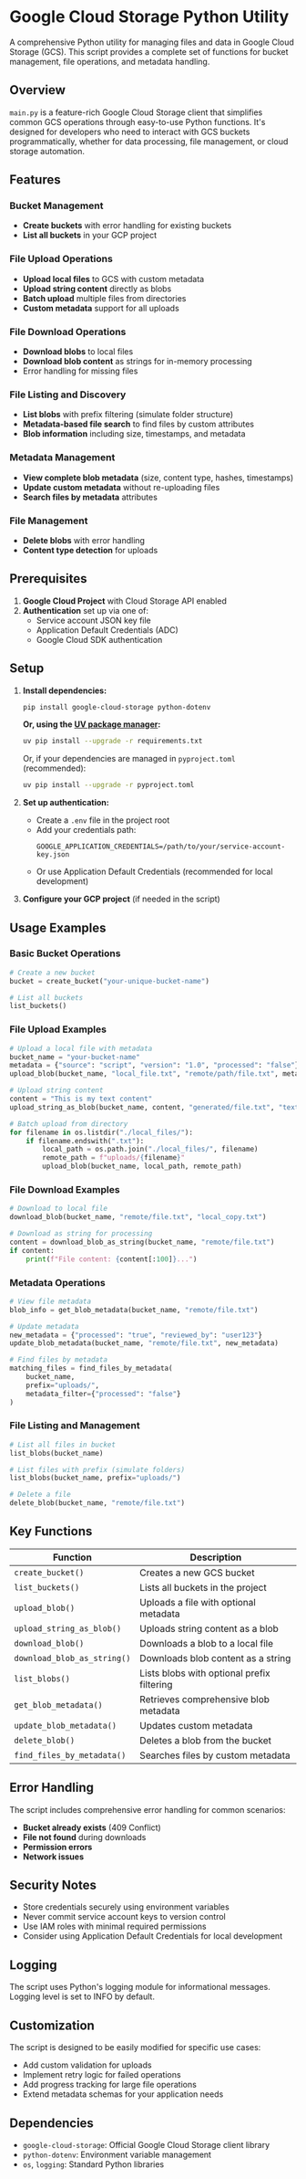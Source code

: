 # Google Cloud Storage Python Utility

A comprehensive Python utility for managing files and data in Google Cloud Storage (GCS). This script provides a complete set of functions for bucket management, file operations, and metadata handling.

## Overview

`main.py` is a feature-rich Google Cloud Storage client that simplifies common GCS operations through easy-to-use Python functions. It's designed for developers who need to interact with GCS buckets programmatically, whether for data processing, file management, or cloud storage automation.

## Features

### Bucket Management
- **Create buckets** with error handling for existing buckets
- **List all buckets** in your GCP project

### File Upload Operations
- **Upload local files** to GCS with custom metadata
- **Upload string content** directly as blobs
- **Batch upload** multiple files from directories
- **Custom metadata** support for all uploads

### File Download Operations
- **Download blobs** to local files
- **Download blob content** as strings for in-memory processing
- Error handling for missing files

### File Listing and Discovery
- **List blobs** with prefix filtering (simulate folder structure)
- **Metadata-based file search** to find files by custom attributes
- **Blob information** including size, timestamps, and metadata

### Metadata Management
- **View complete blob metadata** (size, content type, hashes, timestamps)
- **Update custom metadata** without re-uploading files
- **Search files by metadata** attributes

### File Management
- **Delete blobs** with error handling
- **Content type detection** for uploads

## Prerequisites

1. **Google Cloud Project** with Cloud Storage API enabled
2. **Authentication** set up via one of:
   - Service account JSON key file
   - Application Default Credentials (ADC)
   - Google Cloud SDK authentication

## Setup

1. **Install dependencies:**
   ```bash
   pip install google-cloud-storage python-dotenv
   ```

   **Or, using the [UV package manager](https://github.com/astral-sh/uv):**

   ```bash
   uv pip install --upgrade -r requirements.txt
   ```
   Or, if your dependencies are managed in `pyproject.toml` (recommended):
   ```bash
   uv pip install --upgrade -r pyproject.toml
   ```

2. **Set up authentication:**
   - Create a `.env` file in the project root
   - Add your credentials path:
     ```
     GOOGLE_APPLICATION_CREDENTIALS=/path/to/your/service-account-key.json
     ```
   - Or use Application Default Credentials (recommended for local development)

3. **Configure your GCP project** (if needed in the script)

## Usage Examples

### Basic Bucket Operations
```python
# Create a new bucket
bucket = create_bucket("your-unique-bucket-name")

# List all buckets
list_buckets()
```

### File Upload Examples
```python
# Upload a local file with metadata
bucket_name = "your-bucket-name"
metadata = {"source": "script", "version": "1.0", "processed": "false"}
upload_blob(bucket_name, "local_file.txt", "remote/path/file.txt", metadata)

# Upload string content
content = "This is my text content"
upload_string_as_blob(bucket_name, content, "generated/file.txt", "text/plain")

# Batch upload from directory
for filename in os.listdir("./local_files/"):
    if filename.endswith(".txt"):
        local_path = os.path.join("./local_files/", filename)
        remote_path = f"uploads/{filename}"
        upload_blob(bucket_name, local_path, remote_path)
```

### File Download Examples
```python
# Download to local file
download_blob(bucket_name, "remote/file.txt", "local_copy.txt")

# Download as string for processing
content = download_blob_as_string(bucket_name, "remote/file.txt")
if content:
    print(f"File content: {content[:100]}...")
```

### Metadata Operations
```python
# View file metadata
blob_info = get_blob_metadata(bucket_name, "remote/file.txt")

# Update metadata
new_metadata = {"processed": "true", "reviewed_by": "user123"}
update_blob_metadata(bucket_name, "remote/file.txt", new_metadata)

# Find files by metadata
matching_files = find_files_by_metadata(
    bucket_name,
    prefix="uploads/",
    metadata_filter={"processed": "false"}
)
```

### File Listing and Management
```python
# List all files in bucket
list_blobs(bucket_name)

# List files with prefix (simulate folders)
list_blobs(bucket_name, prefix="uploads/")

# Delete a file
delete_blob(bucket_name, "remote/file.txt")
```

## Key Functions

| Function | Description |
|----------|-------------|
| `create_bucket()` | Creates a new GCS bucket |
| `list_buckets()` | Lists all buckets in the project |
| `upload_blob()` | Uploads a file with optional metadata |
| `upload_string_as_blob()` | Uploads string content as a blob |
| `download_blob()` | Downloads a blob to a local file |
| `download_blob_as_string()` | Downloads blob content as a string |
| `list_blobs()` | Lists blobs with optional prefix filtering |
| `get_blob_metadata()` | Retrieves comprehensive blob metadata |
| `update_blob_metadata()` | Updates custom metadata |
| `delete_blob()` | Deletes a blob from the bucket |
| `find_files_by_metadata()` | Searches files by custom metadata |

## Error Handling

The script includes comprehensive error handling for common scenarios:
- **Bucket already exists** (409 Conflict)
- **File not found** during downloads
- **Permission errors**
- **Network issues**

## Security Notes

- Store credentials securely using environment variables
- Never commit service account keys to version control
- Use IAM roles with minimal required permissions
- Consider using Application Default Credentials for local development

## Logging

The script uses Python's logging module for informational messages. Logging level is set to INFO by default.

## Customization

The script is designed to be easily modified for specific use cases:
- Add custom validation for uploads
- Implement retry logic for failed operations
- Add progress tracking for large file operations
- Extend metadata schemas for your application needs

## Dependencies

- `google-cloud-storage`: Official Google Cloud Storage client library
- `python-dotenv`: Environment variable management
- `os`, `logging`: Standard Python libraries

